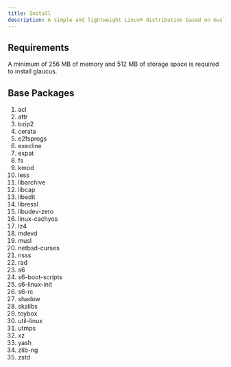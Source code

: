 ```yaml
---
title: Install
description: A simple and lightweight Linux® distribution based on musl libc and toybox
---
```


## Requirements
A minimum of 256 MB of memory and 512 MB of storage space is required to install glaucus.

## Base Packages
1. acl
2. attr
3. bzip2
4. cerata
5. e2fsprogs
6. execline
7. expat
8. fs
9. kmod
10. less
11. libarchive
12. libcap
13. libedit
14. libressl
15. libudev-zero
16. linux-cachyos
17. lz4
18. mdevd
19. musl
20. netbsd-curses
21. nsss
22. rad
23. s6
24. s6-boot-scripts
25. s6-linux-init
26. s6-rc
27. shadow
28. skalibs
29. toybox
30. util-linux
31. utmps
32. xz
33. yash
34. zlib-ng
35. zstd
